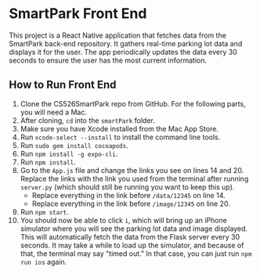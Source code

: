 # SmartPark Front End

This project is a React Native application that fetches data from the SmartPark back-end repository. It gathers real-time parking lot data and displays it for the user. The app periodically updates the data every 30 seconds to ensure the user has the most current information.

## How to Run Front End

1. Clone the CS526SmartPark repo from GitHub. For the following parts, you will need a Mac.
2. After cloning, `cd` into the `smartPark` folder.
3. Make sure you have Xcode installed from the Mac App Store.
4. Run `xcode-select --install` to install the command line tools.
5. Run `sudo gem install cocoapods`.
6. Run `npm install -g expo-cli`.
7. Run `npm install`.
8. Go to the `App.js` file and change the links you see on lines 14 and 20. Replace the links with the link you used from the terminal after running `server.py` (which should still be running you want to keep this up).
   - Replace everything in the link before `/data/12345` on line 14.
   - Replace everything in the link before `/image/12345` on line 20.
9. Run `npm start`.
10. You should now be able to click `i`, which will bring up an iPhone simulator where you will see the parking lot data and image displayed. This will automatically fetch the data from the Flask server every 30 seconds. It may take a while to load up the simulator, and because of that, the terminal may say "timed out." In that case, you can just run `npm run ios` again.
